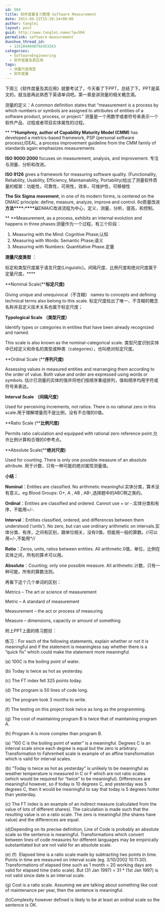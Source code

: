 ```yaml
---
id: 504
title: 软件度量复习整理-Software Measurement
date: 2011-04-22T15:20:24+00:00
author: tanglei
layout: post
guid: http://www.tanglei.name/?p=504
permalink: software-measurement
duoshuo_thread_id:
  - 1351844048792453343
categories:
  - SoftwareEngineering
  - 软件度量及其应用
tags:
  - 测量尺度类型
  - 软件度量
---
```

下周三《软件度量及其应用》就要考试了，今天看了下PPT，总结了下。PPT是英文的，就当是再此熟悉下英语单词吧。第一章是讲测量的相关概念滴。

测量的定义：A common definition states that &#8220;measurement is a process by which numbers or symbols are assigned to attributes of entities of a software product, process, or project.&#8221; 测量是一个用数字或者符号来表示一个软件产品、过程或者项目实体属性的过程。

** ****Humphrey, author of Capability Maturity Model (CMM)** has developed a metrics-based framework, PSP (personal software process);IDEAL, a process improvement guideline from the CMM family of standards again emphasizes measurements

**ISO 9000:2000** focuses on measurement, analysis, and improvement. 专注与测量、分析和改进。

**ISO 9126** gives a framework for measuring software quality. (Functionality, Reliability, Usability, Efficiency, Maintainability, Portability)给出了测量软件质量的框架：功能性，可靠性，可用性，效率，可维护性，可移植性

**The Six** **Sigma** **movement**, in one of its modern forms, is centered on the DMAIC principle: define, measure, analyze, improve and control. 6σ质量改进**方法****:****以**DMAIC改进流程为中心，定义，测量，分析，提高，和控制。

** **Measurement, as a process, exhibits an internal evolution and happens in three phases:测量作为一个过程，有三个阶段：

  1. Measuring with the Mind: Cognitive Phase;认知
  2. Measuring with Words: Semantic Phase;语义
  3. Measuring with Numbers: Quantitative Phase.定量

**测量尺度类型** ：

标定和类型尺度属于语言尺度(Linguistic)。间隔尺度、比例尺度和绝对尺度属于定量尺度。****

**Nominal Scale(****标定尺度)**

Giving unique and unequivocal（不含糊） names to concepts and defining technical terms also belong to this scale. 标定尺度给出了唯一、不含糊的概念名称并且定义技术关系也属于标定尺度；

**Typological Scale** **（类型尺度）**

Identify types or categories in entities that have been already recognized and named.

This scale is also known as the nominal-categorical scale. 类型尺度识别实体中已经定义和命名的类型或种类（categories），也叫绝对标定尺度。

**Ordinal Scale (****序列尺度)**

Assessing values in measured entities and rearranging them according to the order of value. Both value and order are expressed using words or symbols. 估计已测量的实体的值并将他们按顺序重组排列，值和顺序均用字符或符号来表达。

**Interval Scale** **（间隔尺度）**

Used for perceiving increments, not ratios. There is no rational zero in this scale.用于理解增量而不是比例，没有不合理的0值。

**Ratio Scale (****比例尺度)**

Permits ratio calculation and equipped with rational zero reference point.允许比例计算和合理的0参考点。

**Absolute Scale(****绝对尺度)**

Used for counting. There is only one possible measure of an absolute attribute. 用于计数，只有一种可能的绝对属性测量值。

**小结：**

**Nominal**：Entities are classified. No arithmetic meaningful.实体分类，算术没有意义。eg Blood Groups: O+, A , AB , AB-,选择题中的ABC啊之类的。

**Ordinal**：Entities are classified and ordered. Cannot use + or -.实体分类和有序，不能用+/-.

**Interval**：Entities classified, ordered, and differences between them understood (‘units’). No zero, but can use ordinary arithmetic on intervals.实体分类、有序，之间有区别，跟单位相关，没有0值，但能用一般的算数。//可以用+/-,不能用*//

**Ratio**：Zeros, units, ratios between entities. All arithmetic.0值，单位，比例在实体之间，所有的算术可以用。

**Absolute**：Counting; only one possible measure. All arithmetic.计数，只有一种可能，所有的算数法则。

再看下这个几个单词的区别：

Metrics &#8211; The art or science of measurement

Metric &#8211; A standard of measurement

Measurement &#8211; the act or process of measuring

Measure &#8211; dimensions, capacity or amount of something

附上PPT上面的练习题目：

练习：For each of the following statements, explain whether or not it is meaningful and if the statement is meaningless say whether there is a “quick fix&#8221; which could make the statement more meaningful.

(a) 100C is the boiling point of water.
  
(b) Today is twice as hot as yesterday.
  
(c) The FT index fell 325 points today.
  
(d) The program is 50 lines of code long.
  
(e) The program took 3 months to write.
  
(f) The testing on this project took twice as long as the programming.
  
(g) The cost of maintaining program B is twice that of maintaining program A.
  
(h) Program A is more complex than program B.

(a) “100 C is the boiling point of water&#8221; is a meaningful. Degrees C is an interval scale since each degree is equal but the zero is arbitrary. Transformation to Fahrenheit scale is example of an affine transformation which is valid for interval scales.

(b) “Today is twice as hot as yesterday&#8221; is unlikely to be meaningful as weather temperature is measured in C or F which are not ratio scales (which would be required for “twice&#8221; to be meaningful). Differences are meaningful however, so if today is 10 degrees C, and yesterday was 5 degrees C, then it would be meaningful to say that today is 5 degrees hotter than yesterday.

(c) The FT index is an example of an indirect measure (calculated from the value of lots of different shares). The calculation is made such that the resulting value is on a ratio scale. The zero is meaningful (the shares have value) and the differences are equal.

(d)Depending on its precise definition, Line of Code is probably an absolute scale so the sentence is meaningful. Transformations which convert between lines of code measures for different languages may be empirically substantiated but are not valid for an absolute scale.

(e) (f)  Elapsed time is a ratio scale made by subtracting two points in time. Points in time are measured on interval scale (eg. 3/10/2002 10:11:30). Transformations of elapsed time such as 1 month = 20 working days are valid for elapsed time (ratio scale). But (31 Jan 1997) = 31 * (1st Jan 1997) is not valid since date is an interval scale.

(g) Cost is a ratio scale. Assuming we are talking about something like cost of maintenance per year, then the sentence is meaningful.

(h)Complexity however defined is likely to be at least an ordinal scale so the sentence is OK.
